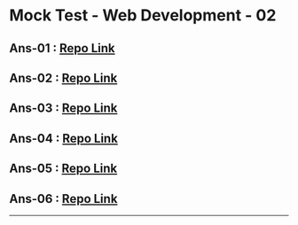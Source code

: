 # Mock Test - Web Development - 02

## Ans-01 : [Repo Link](https://github.com/MadhavSahi/FullStack-JavaScript-2022-23/tree/main/PlacementProgramAssignment_MadhavSahi/WebDev-MockTest-02/Ans-01 "Repo Link")
## Ans-02 : [Repo Link](https://github.com/MadhavSahi/FullStack-JavaScript-2022-23/tree/main/PlacementProgramAssignment_MadhavSahi/WebDev-MockTest-02/Ans-02 "Repo Link")
## Ans-03 : [Repo Link](https://github.com/MadhavSahi/FullStack-JavaScript-2022-23/tree/main/PlacementProgramAssignment_MadhavSahi/WebDev-MockTest-02/Ans-03 "Repo Link")
## Ans-04 : [Repo Link](https://github.com/MadhavSahi/FullStack-JavaScript-2022-23/tree/main/PlacementProgramAssignment_MadhavSahi/WebDev-MockTest-02/Ans-04 "Repo Link")
## Ans-05 : [Repo Link](https://github.com/MadhavSahi/FullStack-JavaScript-2022-23/tree/main/PlacementProgramAssignment_MadhavSahi/WebDev-MockTest-02/Ans-05 "Repo Link")
## Ans-06 : [Repo Link](https://github.com/MadhavSahi/FullStack-JavaScript-2022-23/tree/main/PlacementProgramAssignment_MadhavSahi/WebDev-MockTest-02/Ans-06 "Repo Link")

<hr>

